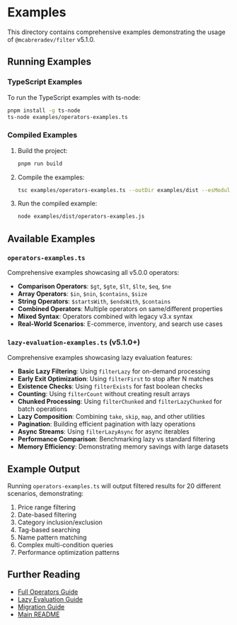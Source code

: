 # Examples

This directory contains comprehensive examples demonstrating the usage of `@mcabreradev/filter` v5.1.0.

## Running Examples

### TypeScript Examples

To run the TypeScript examples with ts-node:

```bash
pnpm install -g ts-node
ts-node examples/operators-examples.ts
```

### Compiled Examples

1. Build the project:
   ```bash
   pnpm run build
   ```

2. Compile the examples:
   ```bash
   tsc examples/operators-examples.ts --outDir examples/dist --esModuleInterop
   ```

3. Run the compiled example:
   ```bash
   node examples/dist/operators-examples.js
   ```

## Available Examples

### `operators-examples.ts`

Comprehensive examples showcasing all v5.0.0 operators:

- **Comparison Operators**: `$gt`, `$gte`, `$lt`, `$lte`, `$eq`, `$ne`
- **Array Operators**: `$in`, `$nin`, `$contains`, `$size`
- **String Operators**: `$startsWith`, `$endsWith`, `$contains`
- **Combined Operators**: Multiple operators on same/different properties
- **Mixed Syntax**: Operators combined with legacy v3.x syntax
- **Real-World Scenarios**: E-commerce, inventory, and search use cases

### `lazy-evaluation-examples.ts` (v5.1.0+)

Comprehensive examples showcasing lazy evaluation features:

- **Basic Lazy Filtering**: Using `filterLazy` for on-demand processing
- **Early Exit Optimization**: Using `filterFirst` to stop after N matches
- **Existence Checks**: Using `filterExists` for fast boolean checks
- **Counting**: Using `filterCount` without creating result arrays
- **Chunked Processing**: Using `filterChunked` and `filterLazyChunked` for batch operations
- **Lazy Composition**: Combining `take`, `skip`, `map`, and other utilities
- **Pagination**: Building efficient pagination with lazy operations
- **Async Streams**: Using `filterLazyAsync` for async iterables
- **Performance Comparison**: Benchmarking lazy vs standard filtering
- **Memory Efficiency**: Demonstrating memory savings with large datasets

## Example Output

Running `operators-examples.ts` will output filtered results for 20 different scenarios, demonstrating:

1. Price range filtering
2. Date-based filtering
3. Category inclusion/exclusion
4. Tag-based searching
5. Name pattern matching
6. Complex multi-condition queries
7. Performance optimization patterns

## Further Reading

- [Full Operators Guide](../docs/OPERATORS.md)
- [Lazy Evaluation Guide](../docs/LAZY_EVALUATION.md)
- [Migration Guide](../docs/MIGRATION.md)
- [Main README](../README.md)


